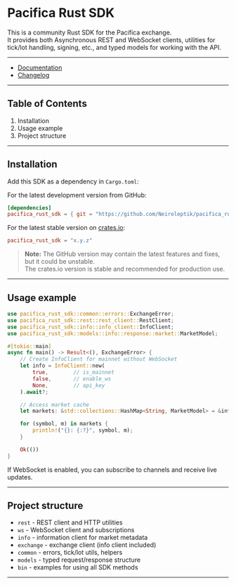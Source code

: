 # Pacifica Rust SDK

This is a community Rust SDK for the Pacifica exchange.\
It provides both Asynchronous REST and WebSocket clients, utilities for tick/lot handling, signing, etc., and typed models for working with the API.

***

* [Documentation](SUMMARY.md)
* [Changelog](CHANGELOG.md)

***

## Table of Contents

1. Installation
2. Usage example
3. Project structure

***

## Installation

Add this SDK as a dependency in `Cargo.toml`:

For the latest development version from GitHub:
```toml
[dependencies]
pacifica_rust_sdk = { git = "https://github.com/Neiroleptik/pacifica_rust_sdk.git", branch = "main" }
```

For the latest stable version on [crates.io](https://crates.io/crates/pacifica_rust_sdk):
```toml
pacifica_rust_sdk = "x.y.z" 
```
> **Note:** The GitHub version may contain the latest features and fixes, but it could be unstable.  
> The crates.io version is stable and recommended for production use.

***

## Usage example

```rust
use pacifica_rust_sdk::common::errors::ExchangeError;
use pacifica_rust_sdk::rest::rest_client::RestClient;
use pacifica_rust_sdk::info::info_client::InfoClient;
use pacifica_rust_sdk::models::info::response::market::MarketModel;

#[tokio::main]
async fn main() -> Result<(), ExchangeError> {
    // Create InfoClient for mainnet without WebSocket
    let info = InfoClient::new(
        true,        // is_mainnet
        false,       // enable_ws
        None,        // api_key
    ).await?;

    // Access market cache
    let markets: &std::collections::HashMap<String, MarketModel> = &info.market_cache;

    for (symbol, m) in markets {
        println!("{}: {:?}", symbol, m);
    }

    Ok(())
}
```

If WebSocket is enabled, you can subscribe to channels and receive live updates.

***

## Project structure

* `rest` - REST client and HTTP utilities
* `ws` - WebSocket client and subscriptions
* `info` - information client for market metadata
* `exchange` - exchange client (info client included)
* `common` - errors, tick/lot utils, helpers
* `models` - typed request/response structure
* `bin` - examples for using all SDK methods

***

